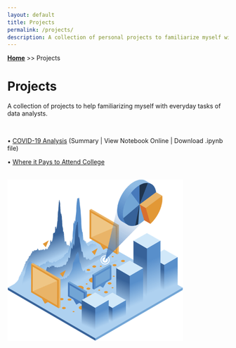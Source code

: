 ```yaml
---
layout: default
title: Projects
permalink: /projects/
description: A collection of personal projects to familiarize myself with everyday tasks of data analysts.
---
```

**[Home](../)** >> Projects
# Projects

A collection of projects to help familiarizing myself with everyday tasks of data analysts.

<br>

• <a href="https://nbviewer.jupyter.org/github/xyjiang970/_notebooks/blob/main/Covid-data-analysis.ipynb" target="_blank">COVID-19 Analysis</a>
(Summary | View Notebook Online | Download .ipynb file)

• [Where it Pays to Attend College](#)

<br>

<img src="/projects/projects_page_image.png" alt="projects_page_image" width="400">
